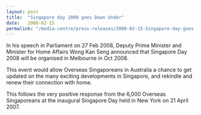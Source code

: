 ```yaml
---
layout: post
title:  "Singapore day 2008 goes Down Under"
date:   2008-02-15
permalink: "/media-centre/press-releases/2008-02-15-Singapore-day-goes-down-under!"
---
```


In his speech in Parliament on 27 Feb 2008, Deputy Prime Minister and Minister for Home Affairs Wong Kan Seng announced that Singapore Day 2008 will be organised in Melbourne in Oct 2008.

This event would allow Overseas Singaporeans in Australia a chance to get updated on the many exciting developments in Singapore, and rekindle and renew their connection with home.

This follows the very positive response from the 6,000 Overseas Singaporeans at the inaugural Singapore Day held in New York on 21 April 2007.
